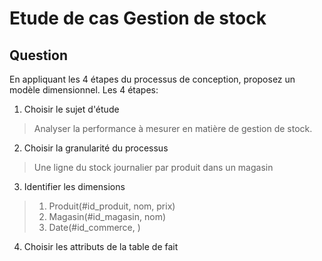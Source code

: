 # Etude de cas Gestion de stock

## Question

En appliquant les 4 étapes du processus de conception, proposez un modèle dimensionnel.
Les 4 étapes:
1. Choisir le sujet d'étude
> Analyser la performance à mesurer en matière de gestion de stock.
2. Choisir la granularité du processus
> Une ligne du stock journalier par produit dans un magasin
3. Identifier les dimensions
> 1. Produit(#id_produit, nom, prix)
> 3. Magasin(#id_magasin, nom)
> 4. Date(#id_commerce, )
4. Choisir les attributs de la table de fait    
